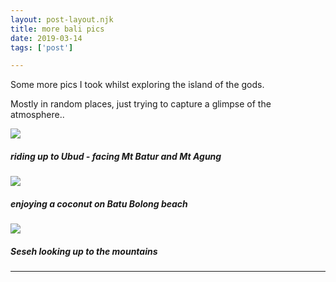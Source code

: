 ```yaml
---
layout: post-layout.njk
title: more bali pics
date: 2019-03-14
tags: ['post']

---
```

<!-- Excerpt Start -->
Some more pics I took whilst exploring the island of the gods.
<!-- Excerpt End -->

Mostly in random places, just trying to capture a glimpse of the atmosphere..

![](https://i.imgur.com/PRP5owI.jpg)
##### riding up to Ubud - facing Mt Batur and Mt Agung

![](https://i.imgur.com/hgskrql.jpg)
##### enjoying a coconut on Batu Bolong beach

![](https://i.imgur.com/qlUbhmS.jpg)
##### Seseh looking up to the mountains

---
